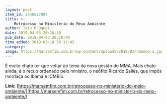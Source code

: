 ```yaml
---
layout: post
item_id: 2546527007
title: >-
    Retrocesso no Ministério do Meio Ambiente
author: Tatu D'Oquei
date: 2019-04-03 20:10:40
pub_date: 2019-04-03 20:10:40
time_added: 2019-03-18 23:11:43
category: 
image: https://marsemfim.com.br/wp-content/uploads/2019/03/chumbo-1.jpg
---
```


É muito chato ter que voltar ao tema da nova gestão do MMA. Mais chato ainda, é o recuo ordenado pelo ministro, o neófito Ricardo Salles, que impôs mordaça ao Ibama e ICMBio.

**Link:** [https://marsemfim.com.br/retrocesso-no-ministerio-do-meio-ambiente/](https://marsemfim.com.br/retrocesso-no-ministerio-do-meio-ambiente/)


